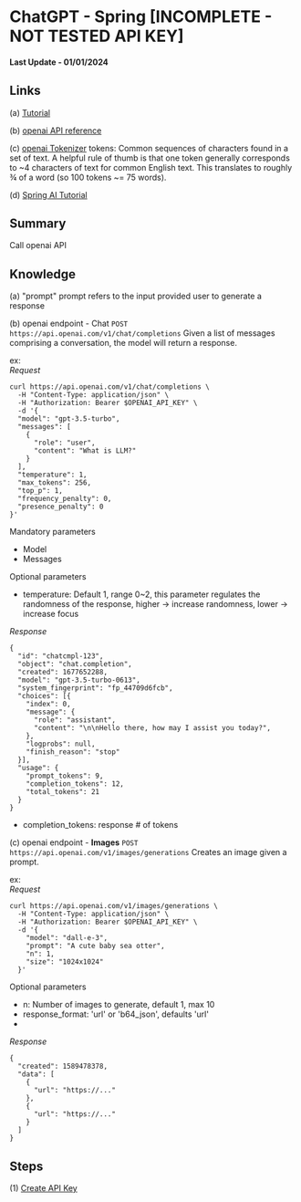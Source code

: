 # ChatGPT - Spring [INCOMPLETE - NOT TESTED API KEY]
#### Last Update - 01/01/2024
## Links
(a) [Tutorial](https://levelup.gitconnected.com/chatgtp-integration-with-spring-boot-application-280637e69e73)

(b) [openai API reference](https://platform.openai.com/docs/api-reference/introduction)

(c) [openai Tokenizer](https://platform.openai.com/tokenizer)
tokens: Common sequences of characters found in a set of text. A helpful rule of thumb is that one token generally corresponds to ~4 characters of text for common English text. This translates to roughly ¾ of a word (so 100 tokens ~= 75 words).

(d) [Spring AI Tutorial](https://medium.com/gitconnected/add-generative-ai-in-your-spring-boot-application-spring-ai-12561b1adf08)

## Summary
Call openai API

## Knowledge
(a) "prompt"
prompt refers to the input provided user to generate a response

(b) openai endpoint - Chat
```POST https://api.openai.com/v1/chat/completions```
Given a list of messages comprising a conversation, the model will return a response.

ex: <br />
*Request*
```aidl
curl https://api.openai.com/v1/chat/completions \
  -H "Content-Type: application/json" \
  -H "Authorization: Bearer $OPENAI_API_KEY" \
  -d '{
  "model": "gpt-3.5-turbo",
  "messages": [
    {
      "role": "user",
      "content": "What is LLM?"
    }
  ],
  "temperature": 1,
  "max_tokens": 256,
  "top_p": 1,
  "frequency_penalty": 0,
  "presence_penalty": 0
}'
```
Mandatory parameters
- Model
- Messages

Optional parameters
- temperature: Default 1, range 0~2, this parameter regulates the randomness of the response, higher -> increase randomness, lower -> increase focus


*Response*
```aidl
{
  "id": "chatcmpl-123",
  "object": "chat.completion",
  "created": 1677652288,
  "model": "gpt-3.5-turbo-0613",
  "system_fingerprint": "fp_44709d6fcb",
  "choices": [{
    "index": 0,
    "message": {
      "role": "assistant",
      "content": "\n\nHello there, how may I assist you today?",
    },
    "logprobs": null,
    "finish_reason": "stop"
  }],
  "usage": {
    "prompt_tokens": 9,
    "completion_tokens": 12,
    "total_tokens": 21
  }
}
```
- completion_tokens: response # of tokens

(c) openai endpoint - **Images**
```POST https://api.openai.com/v1/images/generations```
Creates an image given a prompt.

ex: <br />
*Request*
```aidl
curl https://api.openai.com/v1/images/generations \
  -H "Content-Type: application/json" \
  -H "Authorization: Bearer $OPENAI_API_KEY" \
  -d '{
    "model": "dall-e-3",
    "prompt": "A cute baby sea otter",
    "n": 1,
    "size": "1024x1024"
  }'

```
Optional parameters
- n: Number of images to generate, default 1, max 10
- response_format: 'url' or 'b64_json', defaults 'url'
- 
*Response*
```aidl
{
  "created": 1589478378,
  "data": [
    {
      "url": "https://..."
    },
    {
      "url": "https://..."
    }
  ]
}
```


## Steps
(1) [Create API Key](https://platform.openai.com/api-keys)